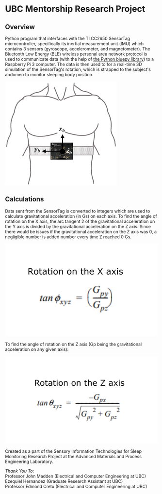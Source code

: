 # UBC Mentorship Research Project
## Overview
Python program that interfaces with the TI CC2650 SensorTag microcontroller, specifically its inertial measurement unit (IMU) which contains 3 sensors (gyroscope, accelerometer, and magnetometer). The Bluetooth Low Energy (BLE) wireless personal area network protocol is used to communicate data (with the help of [the Python bluepy library](http://ianharvey.github.io/bluepy-doc/ "Bluepy Documentation")) to a Raspberry Pi 3 computer. The data is then used to for a real-time 3D simulation of the SensorTag's rotation, which is strapped to the subject's abdomen to monitor sleeping body position.

![Position on abdomen](sensortag-position.png)

## Calculations
Data sent from the SensorTag is converted to integers which are used to calculate gravitational acceleration (in Gs) on each axis. To find the angle of rotation on the X axis, the arc tangent 2 of the gravitational acceleration on the Y axis is divided by the gravitational acceleration on the Z axis. Since there would be issues if the gravitational acceleration on the Z axis was 0, a negligible number is added number every time Z reached 0 Gs.

![X axis calculation](x-calculation.png)

To find the angle of rotation on the Z axis (Gp being the gravitational acceleration on any given axis):

![Z axis calculation](z-calculation.png)

Created as a part of the Sensory Information Technologies for Sleep Monitoring Research Project at the Advanced Materials and Process Engineering Laboratory.

*Thank You To:*  
Professor John Madden (Electrical and Computer Engineering at UBC)  
Ezequiel Hernandez (Graduate Research Assistant at UBC)  
Professor Edmond Cretu (Electrical and Computer Engineering at UBC)  
